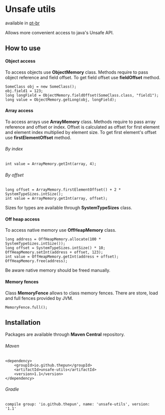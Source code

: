 # Unsafe utils 
available in [pt-br](.master/README-PT.md)

Allows more convenient access to java's Unsafe API.

## How to use

#### Object access
To access objects use __ObjectMemory__ class. Methods require to pass object reference and field offset. To get field offset use __fieldOffset__ method. 
```
SomeClass obj = new SomeClass();
obj.field1 = 123;
long longField = ObjectMemory.fieldOffset(SomeClass.class, "field1");
long value = ObjectMemory.getLong(obj, longField);
```

#### Array access
To access arrays use __ArrayMemory__ class. Methods require to pass array reference and offset or index. Offset is calculated as offset for first element  
and element index multiplied by element size. To get first element's offset use __firstElementOffset__ method.
###### By index 
```
int value = ArrayMemory.getInt(array, 4);
```
###### By offset 
```
long offset = ArrayMemory.firstElementOffset() + 2 * SystemTypeSizes.intSize();
int value = ArrayMemory.getInt(array, offset);
```
Sizes for types are available through __SystemTypeSizes__ class.  

#### Off heap access
To access native memory use __OffHeapMemory__ class. 
```
long address = OffHeapMemory.allocate(100 * SystemTypeSizes.intSize());
long offset = SystemTypeSizes.intSize() * 10;
OffHeapMemory.setInt(address + offset, 123);
int value = OffHeapMemory.getInt(address + offset);
OffHeapMemory.free(address);
```
Be aware native memory should be freed manually.

#### Memory fences
Class __MemoryFence__ allows to class memory fences. There are store, load and full fences provided by JVM.
```
MemoryFence.full();
```

## Installation
Packages are available through __Maven Central__ repository.
###### Maven 
```
<dependency>
    <groupId>io.github.thepun</groupId>
    <artifactId>unsafe-utils</artifactId>
    <version>1.1</version>
</dependency>
```
###### Gradle 
```
compile group: 'io.github.thepun', name: 'unsafe-utils', version: '1.1'
```
